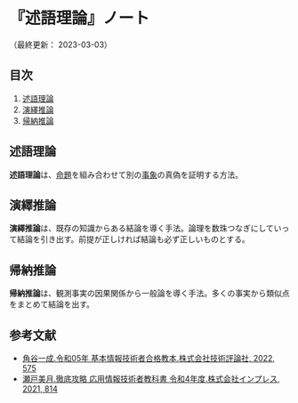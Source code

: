 # 『述語理論』ノート

（最終更新： 2023-03-03）


## 目次

1. [述語理論](#述語理論)
1. [演繹推論](#演繹推論)
1. [帰納推論](#帰納推論)


## 述語理論

**述語理論**は、[命題](../../../discrete_mathematics/_/chapters/set_and_proposition.md#命題)を組み合わせて別の[事象](../../../applied_mathematics/_/chapters/probability_and_statistics.md#事象)の真偽を証明する方法。


## 演繹推論

**演繹推論**は、既存の知識からある結論を導く手法。論理を数珠つなぎにしていって結論を引き出す。前提が正しければ結論も必ず正しいものとする。


## 帰納推論

**帰納推論**は、観測事実の因果関係から一般論を導く手法。多くの事実から類似点をまとめて結論を出す。


## 参考文献

- [角谷一成.令和05年 基本情報技術者合格教本.株式会社技術評論社, 2022, 575](https://gihyo.jp/book/2022/978-4-297-13164-7)
- [瀬戸美月.徹底攻略 応用情報技術者教科書 令和4年度.株式会社インプレス, 2021, 814](https://book.impress.co.jp/books/1121101057)
